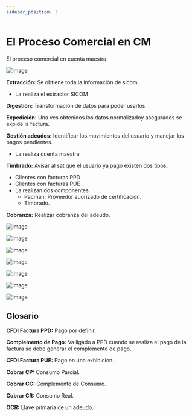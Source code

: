 ```yaml
---
sidebar_position: 3
---
```

# El Proceso Comercial en CM

El proceso comercial en cuenta maestra.

![image](/img/cm.png)

**Extracción:** Se obtiene toda la información de sicom.
- La realiza el extractor SICOM

**Digestión:** Transformación de datos para poder usarlos.

**Expedición:** Una ves obtenidos los datos normalizadoy asegurados se expide la factura.

**Gestión adeudos:** Identificar los movimientos del usuario y manejar los pagos pendientes.
- La realiza cuenta maestra

**Timbrado:** Avisar al sat que el usuario ya pago existen dos tipos:
- Clientes con facturas PPD
- Clientes con facturas PUE
- La realizan dos componentes
    - Pacman: Proveedor auorizado de certificación.
    - Timbrado.

**Cobranza:** Realizar cobranza del adeudo.

![image](/img/cm-1.png)

![image](/img/cm-2.png)

![image](/img/cm-3.png)

![image](/img/cm-4.png)

![image](/img/cm-5.png)

![image](/img/cm-6.png)

![image](/img/cm-7.png)

## Glosario

**CFDI Factura PPD:** Pago por definir.

**Complemento de Pago:** Va ligado a PPD cuando se realiza el pago de la factura se debe generar el complemento de pago.

**CFDI Factura PUE:** Pago en una exhibicion.

**Cobrar CP:** Consumo Parcial.

**Cobrar CC:** Complemento de Consumo.

**Cobrar CR:** Consumo Real.

**OCR:** Llave primaria de un adeudo.